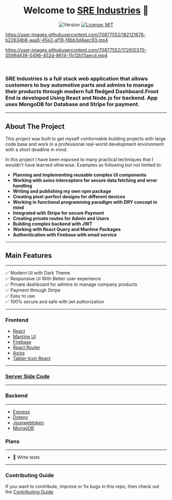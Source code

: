 <h1 align="center"> Welcome to <a href="https://sre-industries.web.app/"> SRE Industries</a> 👋</h1>

<p align="center">
  <img alt="Version" src="https://img.shields.io/badge/version-1.0.0-blue.svg?cacheSeconds=2592000" />
  <a href="#" target="_blank">
    <img alt="License: MIT" src="https://img.shields.io/badge/License-MIT-yellow.svg" />
  </a>
  </a>
</p>

https://user-images.githubusercontent.com/70877552/182121676-b22634b8-aaa5-45e2-af19-f8bb3d4aec93.mp4

https://user-images.githubusercontent.com/70877552/172610370-0599d438-0496-452d-8614-11c12b13aecd.mp4

<br/>

### SRE Industries is a full stack web application that allows customers to buy automotive parts and admins to manage their products through modern full fledged Dashboard.Front End is developed Using React and Node.js for backend. App uses MongoDB for Database and Stripe for payment.

---

## About The Project

This project was built to get myself conformable building projects with large code base and work in a professional real-world development environment with a short deadline in mind.

In this project I have been exposed to many practical techniques that I wouldn't have learned otherwise. Examples as following but not limited to:

-  **Planning and implementing reusable complex UI components**
-  **Working with axios interceptors for secure data fetching and error handling**
-  **Writing and publishing my own npm package**
-  **Creating pixel-perfect designs for different devices**
-  **Working in functional programming paradigm with DRY concept in mind**
-  **Integrated with Stripe for secure Payment**
-  **Creating private routes for Admin and Users**
-  **Building complex backend with JWT**
-  **Working with React Query and Mantine Packages**
-  **Authentication with Firebase with email service**

---

## Main Features

---

✅ Modern UI with Dark Theme<br/>
✅ Responsive UI With Better user experience <br/>
✅ Private dashboard for admins to manage company products<br/>
✅ Payment through Stripe<br/>
✅ Easy to use<br/>
✅ 100% secure and safe with jwt authorization<br/>

---

### Frontend

-  [React](https://reactjs.org/)
-  [Mantine UI](https://mantine.dev/)
-  [Firebase](https://firebase.google.com/)
-  [React Router](https://reactrouter.com/)
-  [Axios](https://axios-http.com/)
-  [Tabler-Icon React](https://tabler-icons-react.vercel.app/)

---

### [Server Side Code](https://github.com/Saifurrahmanemon/SRE_Industries_server)

---

### Backend

---

-  [Express](https://expressjs.com/)
-  [Dotenv](https://www.npmjs.com/package/dotenv)
-  [Jsonwebtoken](https://jwt.io/)
-  [MongoDB](https://www.mongodb.com/)

### Plans

---

-  🧪 Write tests

---

### Contributing Guide

If you want to contribute, improve or fix bugs in this repo, then check out the [Contributing Guide](./CONTRIBUTING.md)
<br/>
